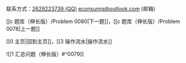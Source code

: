 联系方式：<a href="https://qm.qq.com/q/iA1sKuakak">2629223739 (QQ)</a> <a href="mailto:econsunrq@outlook.com">econsunrq@outlook.com (邮箱)</a>

[[c 题库（伸长版）/Problem 0080|下一题]]，[[c 题库（伸长版）/Problem 0078|上一题]]

[[0 主页|回到主页]]，[[3 操作流水|操作流水]]

![[1 汇总问题（伸长版）#^0079]]